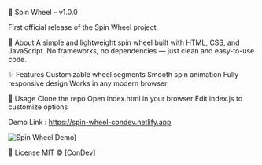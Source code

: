 🎡 Spin Wheel – v1.0.0

First official release of the Spin Wheel project.

📝 About
A simple and lightweight spin wheel built with HTML, CSS, and JavaScript.
No frameworks, no dependencies — just clean and easy-to-use code.

✨ Features
Customizable wheel segments
Smooth spin animation
Fully responsive design
Works in any modern browser

🚀 Usage
Clone the repo
Open index.html in your browser
Edit index.js to customize options

Demo Link : https://spin-wheel-condev.netlify.app

![Spin Wheel Demo]([./assets/img/preview.png))  

📄 License
MIT © [ConDev]
